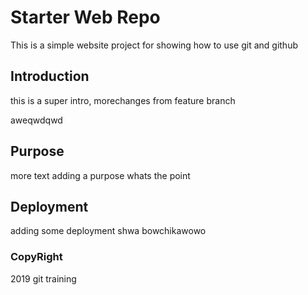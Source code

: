 # Starter Web Repo

This is a simple website project for showing how to use git and github

## Introduction

this is a super intro,
morechanges from feature branch

aweqwdqwd
## Purpose

more text
adding a purpose
whats the point

## Deployment

adding some deployment shwa
bowchikawowo

### CopyRight

2019 git training